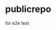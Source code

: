 # publicrepo
for e2e test




















































































































































































































































































































































































































































































































































































































































































































































































































































































































































































































































































































































































































































































































































































































































































































































































































































































































































































































































































































































































































































































































































































































































































































































































































































































































































































































































































































































































































































































































































































































































































































































































































































































































































































































































































































































































































































































